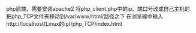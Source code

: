 php前端，需要安装apache2
将php_client.php中的ip、端口号改成自己主机的
把php_TCP文件夹移动到/var/www/html/路径之下
在浏览器中输入http://localhost(Linux的ip)/php_TCP/index.html
